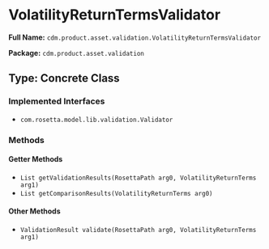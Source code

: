 # VolatilityReturnTermsValidator

**Full Name:** `cdm.product.asset.validation.VolatilityReturnTermsValidator`

**Package:** `cdm.product.asset.validation`

## Type: Concrete Class

### Implemented Interfaces

- `com.rosetta.model.lib.validation.Validator`

### Methods

#### Getter Methods

- `List getValidationResults(RosettaPath arg0, VolatilityReturnTerms arg1)`
- `List getComparisonResults(VolatilityReturnTerms arg0)`

#### Other Methods

- `ValidationResult validate(RosettaPath arg0, VolatilityReturnTerms arg1)`

